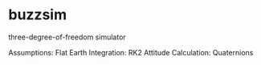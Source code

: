 # buzzsim

three-degree-of-freedom simulator

Assumptions:
Flat Earth
Integration: RK2
Attitude Calculation: Quaternions
